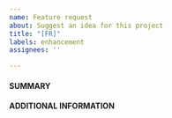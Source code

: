 ```yaml
---
name: Feature request
about: Suggest an idea for this project
title: "[FR]"
labels: enhancement
assignees: ''

---
```


<!--- Step 1: Verify first that your feature was not already discussed on GitHub! -->
<!--- Step 2. If not already discussed elsewhere, complete *all* sections as described. -->

#### SUMMARY
<!--- Describe the new feature/improvement briefly below -->

#### ADDITIONAL INFORMATION
<!--- Describe how the feature would be used, why it is needed and what it would solve -->

<!--- Paste example configuration, documentation and/or JwtParser or JwtBuilder usage between quotes below -->
```

```

<!--- HINT: You can also paste gist.github.com links for larger files -->
